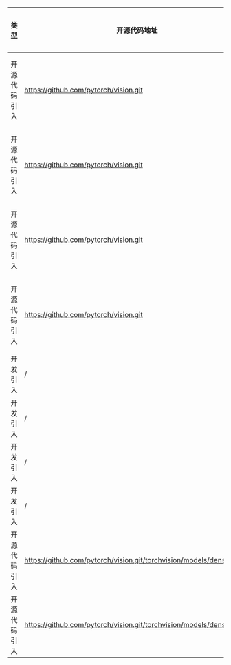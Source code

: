 | 类型     | 开源代码地址                                | 文件名                                        | 公网IP地址/公网URL地址/域名/邮箱地址                                       | 用途说明    |
|--------|---------------------------------------|--------------------------------------------|--------------------------------------------------------------|---------|
| 开源代码引入 | https://github.com/pytorch/vision.git | DenseNet201_ID0453_for_PyTorch/densenet.py | https://download.pytorch.org/models/densenet121-a639ec97.pth | 下载预训练模型 |
| 开源代码引入 | https://github.com/pytorch/vision.git | DenseNet201_ID0453_for_PyTorch/densenet.py | https://download.pytorch.org/models/densenet169-b2777c0a.pth | 下载预训练模型 |
| 开源代码引入 | https://github.com/pytorch/vision.git | DenseNet201_ID0453_for_PyTorch/densenet.py | https://download.pytorch.org/models/densenet201-c1103571.pth | 下载预训练模型 |
| 开源代码引入 | https://github.com/pytorch/vision.git | DenseNet201_ID0453_for_PyTorch/densenet.py | https://download.pytorch.org/models/densenet161-8d451a50.pth | 下载预训练模型 |
| 开发引入 | / | DenseNet201_ID0453_for_PyTorch/train.py | https://www.github.com/nvidia/apex | 相关说明 |
| 开发引入 | / | DenseNet201_ID0453_for_PyTorch/modelarts/train_start.py | https://www.github.com/nvidia/apex | 相关说明 |
| 开发引入 | / | DenseNet201_ID0453_for_PyTorch/train.py | https://github.com/NVIDIA/apex/tree/master/examples/imagenet | 源码实现 |
| 开发引入 | / | DenseNet201_ID0453_for_PyTorch/modelarts/train_start.py | https://github.com/NVIDIA/apex/tree/master/examples/imagenet | 源码实现 |
| 开源代码引入 | https://github.com/pytorch/vision.git/torchvision/models/densenet.py | DenseNet201_ID0453_for_PyTorch/densenet.py | https://arxiv.org/pdf/1608.06993.pdf | 论文地址 |
| 开源代码引入 | https://github.com/pytorch/vision.git/torchvision/models/densenet.py | DenseNet201_ID0453_for_PyTorch/densenet.py | https://arxiv.org/pdf/1707.06990.pdf | 论文地址 |
